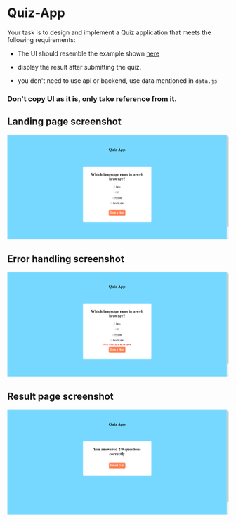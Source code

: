 
# Quiz-App

Your task is to design and implement a Quiz application that meets the following requirements:

- The UI should resemble the example shown [here](https://utfs.io/f/032c6baa-e76a-4e26-b6b2-f6a105c15f03-pym7du.webm)

- display the result after submitting the quiz.

- you don't need to use api or backend, use data mentioned in `data.js`


### Don't copy UI as it is, only take reference from it.

## Landing page screenshot

![alt text](./images/image.png)

## Error handling screenshot

![alt text](./images/image-1.png)

## Result page screenshot

![alt text](./images/image-2.png)